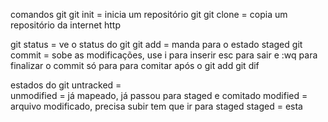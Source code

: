 comandos git
git init     = inicia um repositório git
git clone    = copia um repositório da internet http

git status   = ve o status do git
git add      = manda para o estado staged
git commit   = sobe as modificações, use i para inserir esc para sair e :wq para finalizar o commit só para para comitar após o git add
git dif

estados do git
untracked        =  
unmodified       = já mapeado, já passou para staged e comitado
modified         = arquivo modificado, precisa subir tem que ir para staged
staged           = esta


